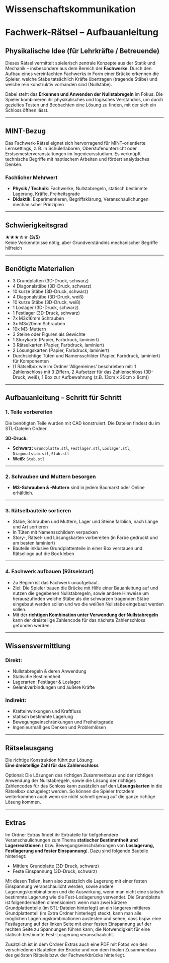 # Wissenschaftskommunikation

# Fachwerk-Rätsel – Aufbauanleitung

## Physikalische Idee (für Lehrkräfte / Betreuende)

Dieses Rätsel vermittelt spielerisch zentrale Konzepte aus der Statik und Mechanik – insbesondere aus dem Bereich der **Fachwerke**. Durch den Aufbau eines vereinfachten Fachwerks in Form einer Brücke erkennen die Spieler, welche Stäbe tatsächlich Kräfte übertragen (tragende Stäbe) und welche rein konstruktiv vorhanden sind (Nullstäbe).

Dabei steht das **Erkennen und Anwenden der Nullstabregeln** im Fokus. Die Spieler kombinieren ihr physikalisches und logisches Verständnis, um durch gezieltes Testen und Beobachten eine Lösung zu finden, mit der sich ein Schloss öffnen lässt.

---

## MINT-Bezug

Das Fachwerk-Rätsel eignet sich hervorragend für MINT-orientierte Lernsettings, z. B. in Schülerlaboren, Oberstufenunterricht oder Erstsemesterveranstaltungen im Ingenieursstudium. Es verknüpft technische Begriffe mit haptischem Arbeiten und fördert analytisches Denken. 

### Fachlicher Mehrwert

- **Physik / Technik**: Fachwerke, Nullstabregeln, statisch bestimmte Lagerung, Kräfte, Freiheitsgrade 
- **Didaktik**: Experimentieren, Begriffsklärung, Veranschaulichungen mechanischer Prinzipien 

---

## Schwierigkeitsgrad

**★★★☆☆ (3/5)**  
Keine Vorkenntnisse nötig, aber Grundverständnis mechanischer Begriffe hilfreich

---

## Benötigte Materialien

- 3 Grundplatten (3D-Druck, schwarz)
- 4 Diagonalstäbe (3D-Druck, schwarz)
- 10 kurze Stäbe (3D-Druck, schwarz)
- 4 Diagonalstäbe (3D-Druck, weiß)
- 10 kurze Stäbe (3D-Druck, weiß)
- 1 Loslager (3D-Druck, schwarz)
- 1 Festlager (3D-Druck, schwarz)
- 7x M3x16mm Schrauben
- 3x M3x20mm Schrauben
- 10x M3-Muttern
- 3 Steine oder Figuren als Gewichte
- 1 Storykarte (Papier, Farbdruck, laminiert)
- 3 Rätselkarten (Papier, Farbdruck, laminiert)
- 2 Lösungskarten (Papier, Farbdruck, laminiert)
- Durchsichtige Tüten und Namensschilder (Papier, Farbdruck, laminiert) für Komponenten
- (1 Rätselbox wie im Ordner 'Allgemeines' beschrieben mit: 1 Zahlenschloss mit 3 Ziffern, 2 Aufsetzer für das Zahlenschloss (3D-Druck, weiß), 1 Box zur Aufbewahrung (z.B. 13cm x 20cm x 8cm))

---

## Aufbauanleitung – Schritt für Schritt

### 1. Teile vorbereiten

Die benötigten Teile wurden mit CAD konstruiert. Die Dateien findest du im STL-Dateien Ordner.

**3D-Druck:**
- **Schwarz:** `Grundplatte.stl`, `Festlager.stl`, `Loslager.stl`, `Diagonalstab.stl`, `Stab.stl`
- **Weiß:** `Stab.stl`

---

### 2. Schrauben und Muttern besorgen

- **M3-Schrauben & -Muttern** sind in jedem Baumarkt oder Online erhältlich.

---

### 3. Rätselbauteile sortieren

- Stäbe, Schrauben und Muttern, Lager und Steine farblich, nach Länge und Art sortieren
- In Tüten mit Namensschildern verpacken
- Story-, Rätsel- und Lösungskarten vorbereiten (in Farbe gedruckt und am besten laminiert)
- Bauteile inklusive Grundplattenteile in einer Box verstauen und Rätsellogo auf die Box kleben

---

### 4. Fachwerk aufbauen (Rätselstart)

- Zu Beginn ist das Fachwerk unaufgebaut.
- Ziel: Die Spieler bauen die Brücke mit Hilfe einer Bauanleitung auf und nutzen die gegebenen Nullstabregeln, sowie andere Hinweise um herauszufinden welche Stäbe als die schwarzen tragenden Stäbe eingebaut werden sollen und wo die weißen Nullstäbe eingebaut werden sollen. 
- Mit der **richtigen Kombination unter Verwendung der Nullstabregeln** kann der dreistellige Zahlencode für das nächste Zahlenschloss gefunden werden.

---

## Wissensvermittlung

### Direkt:
- Nullstabregeln & deren Anwendung
- Statische Bestimmtheit
- Lagerarten: Festlager & Loslager
- Gelenkverbindungen und äußere Kräfte

### Indirekt:
- Krafteinwirkungen und Kraftfluss
- statisch bestimmte Lagerung
- Bewegungseinschränkungen und Freiheitsgrade
- Ingenieurmäßiges Denken und Problemlösen

---

## Rätselausgang

Die richtige Konstruktion führt zur Lösung:  
**Eine dreistellige Zahl für das Zahlenschloss**

Optional: Die Lösungen des richtigen Zusammenbaus und der richtigen Anwendung der Nullstabregeln, sowie die Lösung der richtiges Zahlencodes für das Schloss kann zusätzlich auf den **Lösungskarten** in die Rätselbox dazugelegt werden. So können die Spieler trotzdem weiterkommen auch wenn sie nicht schnell genug auf die ganze richtige Lösung kommen.

---

## Extras

Im Ordner Extras findet ihr Extrateile für tiefgehendere Veranschaulichungen zum Thema **statischer Bestimmtheit und Lagerreaktionen** ( bzw. Bewegungseinschränkungen von **Loslagerung, Festlagerung und fester Einspannung**). Dazu sind folgende Bauteile hinterlegt:  
-  Mittlere Grundplatte (3D-Druck, schwarz)
-  Feste Einspannung (3D-Druck, schwarz)

Mit diesen Teilen, kann also zusätzlich die Lagerung mit einer festen Einspannung veranschaulicht werden, sowie andere Lagerungskombinationen und die Auswirkung, wenn man nicht eine statisch bestimmte Lagerung wie die Fest-Loslagerung verwendet.
Die Grundplatte ist folgendermaßen dimensioniert: wenn man zwei kürzere Grundplattenteile (im STL-Dateien hinterlegt) an ein längeres mittleres Grundplattenteil (im Extra Ordner hinterlegt) steckt, kann man alle möglichen Lagerungskombinationen austesten und sehen, dass bspw. eine Festlagerung auf der linken Seite mit einer festen Einspannung auf der rechten Seite zu Spannungen führen kann, die Notwendigkeit für eine statisch bestimmte Fest-Losgerung veranschaulicht.

Zusätzlich ist in dem Ordner Extras auch eine PDF mit Fotos von den verschiedenen Bauteilen der Brücke und von dem finalen Zusammenbau des gelösten Rätsels bzw. der Fachwerkbrücke hinterlegt.
